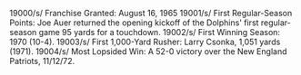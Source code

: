 19000/s/ Franchise Granted: August 16, 1965
19001/s/ First Regular-Season Points: Joe Auer returned the opening kickoff of the Dolphins' first regular-season game 95 yards for a touchdown.
19002/s/ First Winning Season: 1970 (10-4).
19003/s/ First 1,000-Yard Rusher: Larry Csonka, 1,051 yards (1971).
19004/s/ Most Lopsided Win: A 52-0 victory over the New England Patriots, 11/12/72.